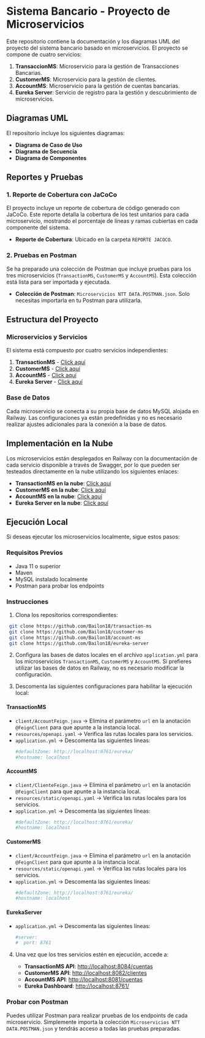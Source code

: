 # Sistema Bancario - Proyecto de Microservicios 

Este repositorio contiene la documentación y los diagramas UML del proyecto del sistema bancario basado en microservicios. El proyecto se compone de cuatro servicios:

1. **TransaccionMS**: Microservicio para la gestión de Transacciones Bancarias.
2. **CustomerMS**: Microservicio para la gestión de clientes.
3. **AccountMS**: Microservicio para la gestión de cuentas bancarias.
4. **Eureka Server**: Servicio de registro para la gestión y descubrimiento de microservicios.

## Diagramas UML
El repositorio incluye los siguientes diagramas:

- **Diagrama de Caso de Uso**
- **Diagrama de Secuencia**
- **Diagrama de Componentes**

## Reportes y Pruebas

### 1. Reporte de Cobertura con JaCoCo
El proyecto incluye un reporte de cobertura de código generado con JaCoCo. Este reporte detalla la cobertura de los test unitarios para cada microservicio, mostrando el porcentaje de líneas y ramas cubiertas en cada componente del sistema.

- **Reporte de Cobertura**: Ubicado en la carpeta `REPORTE JACOCO`.

### 2. Pruebas en Postman
Se ha preparado una colección de Postman que incluye pruebas para los tres microservicios (`TransactionMS`, `CustomerMS` y `AccountMS`). Esta colección está lista para ser importada y ejecutada.

- **Colección de Postman**: `Microservicios NTT DATA.POSTMAN.json`. Solo necesitas importarla en tu Postman para utilizarla.

## Estructura del Proyecto
### Microservicios y Servicios
El sistema está compuesto por cuatro servicios independientes:

1. **TransactionMS** - [Click aquí](https://github.com/Bailon18/transaction-ms)
2. **CustomerMS** - [Click aquí](https://github.com/Bailon18/customer-ms)
3. **AccountMS** - [Click aquí](https://github.com/Bailon18/account-ms)
4. **Eureka Server** - [Click aquí](https://github.com/Bailon18/eureka-server)

### Base de Datos
Cada microservicio se conecta a su propia base de datos MySQL alojada en Railway. Las configuraciones ya están predefinidas y no es necesario realizar ajustes adicionales para la conexión a la base de datos.

## Implementación en la Nube
Los microservicios están desplegados en Railway con la documentación de cada servicio disponible a través de Swagger, por lo que pueden ser testeados directamente en la nube utilizando los siguientes enlaces:

- **TransactionMS en la nube**: [Click aquí](https://transaction-ms-production.up.railway.app/swagger-ui/index.html)
- **CustomerMS en la nube**: [Click aquí](https://customer-ms-production.up.railway.app/swagger-ui/index.html)
- **AccountMS en la nube**: [Click aquí](https://account-ms-production.up.railway.app/swagger-ui/index.html)
- **Eureka Server en la nube**: [Click aquí](https://euraka-server-production.up.railway.app/)

## Ejecución Local
Si deseas ejecutar los microservicios localmente, sigue estos pasos:

### Requisitos Previos
- Java 11 o superior
- Maven
- MySQL instalado localmente
- Postman para probar los endpoints

### Instrucciones
1. Clona los repositorios correspondientes:

  ```bash
   git clone https://github.com/Bailon18/transaction-ms
   git clone https://github.com/Bailon18/customer-ms
   git clone https://github.com/Bailon18/account-ms
   git clone https://github.com/Bailon18/eureka-server
   ```

2. Configura las bases de datos locales en el archivo `application.yml` para los microservicios `TransactionMS`, `CustomerMS` y `AccountMS`. Si prefieres utilizar las bases de datos en Railway, no es necesario modificar la configuración.

3. Descomenta las siguientes configuraciones para habilitar la ejecución local:

#### TransactionMS
   - `client/AccountFeign.java` -> Elimina el parámetro `url` en la anotación `@FeignClient` para que apunte a la instancia local.
   - `resources/openapi.yaml` -> Verifica las rutas locales para los servicios.
   - `application.yml` -> Descomenta las siguientes líneas:
     ```yaml
     #defaultZone: http://localhost:8761/eureka/ 
     #hostname: localhost
     ```

#### AccountMS
   - `client/ClienteFeign.java` -> Elimina el parámetro `url` en la anotación `@FeignClient` para que apunte a la instancia local.
   - `resources/static/openapi.yaml` -> Verifica las rutas locales para los servicios.
   - `application.yml` -> Descomenta las siguientes líneas:
     ```yaml
     #defaultZone: http://localhost:8761/eureka/ 
     #hostname: localhost
     ```

#### CustomerMS
   - `client/AccountFeign.java` -> Elimina el parámetro `url` en la anotación `@FeignClient` para que apunte a la instancia local.
   - `resources/static/openapi.yaml` -> Verifica las rutas locales para los servicios.
   - `application.yml` -> Descomenta las siguientes líneas:
     ```yaml
     #defaultZone: http://localhost:8761/eureka/ 
     #hostname: localhost
     ```

#### EurekaServer
   - `application.yml` -> Descomenta las siguientes líneas:
     ```yaml
     #server:
     #  port: 8761
     ```

4. Una vez que los tres servicios estén en ejecución, accede a:

   - **TransactionMS API**: [http://localhost:8084/cuentas](http://localhost:8084/cuentas)
   - **CustomerMS API**: [http://localhost:8082/clientes](http://localhost:8082/clientes)
   - **AccountMS API**: [http://localhost:8081/cuentas](http://localhost:8081/cuentas)
   - **Eureka Dashboard**: [http://localhost:8761/](http://localhost:8761/)

### Probar con Postman
Puedes utilizar Postman para realizar pruebas de los endpoints de cada microservicio. Simplemente importa la colección `Microservicios NTT DATA.POSTMAN.json` y tendrás acceso a todas las pruebas preparadas.
